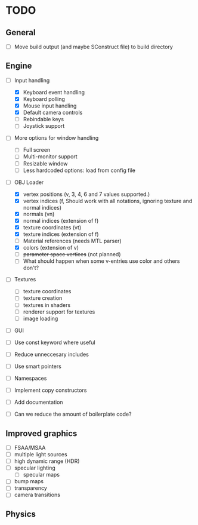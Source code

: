 # TODO

## General
- [ ] Move build output (and maybe SConstruct file) to build directory

## Engine
- [ ] Input handling
  - [x] Keyboard event handling
  - [x] Keyboard polling
  - [x] Mouse input handling
  - [x] Default camera controls
  - [ ] Rebindable keys
  - [ ] Joystick support
- [ ] More options for window handling
  - [ ] Full screen
  - [ ] Multi-monitor support
  - [ ] Resizable window
  - [ ] Less hardcoded options: load from config file
- [ ] OBJ Loader
  - [x] vertex positions (v, 3, 4, 6 and 7 values supported.)
  - [x] vertex indices (f, Should work with all notations, ignoring texture and normal indices)
  - [x] normals (vn)
  - [x] normal indices (extension of f)
  - [x] texture coordinates (vt)
  - [x] texture indices (extension of f)
  - [ ] Material references (needs MTL parser)
  - [x] colors (extension of v)
  - [ ] ~~parameter space vertices~~ (not planned)
  - [ ] What should happen when some v-entries use color and others don't?
- [ ] Textures
  - [ ] texture coordinates
  - [ ] texture creation
  - [ ] textures in shaders
  - [ ] renderer support for textures
  - [ ] image loading
- [ ] GUI

- [ ] Use const keyword where useful
- [ ] Reduce unneccesary includes
- [ ] Use smart pointers
- [ ] Namespaces
- [ ] Implement copy constructors
- [ ] Add documentation

- [ ] Can we reduce the amount of boilerplate code?

## Improved graphics
- [ ] FSAA/MSAA
- [ ] multiple light sources
- [ ] high dynamic range (HDR)
- [ ] specular lighting 
  - [ ] specular maps
- [ ] bump maps
- [ ] transparency
- [ ] camera transitions

## Physics
